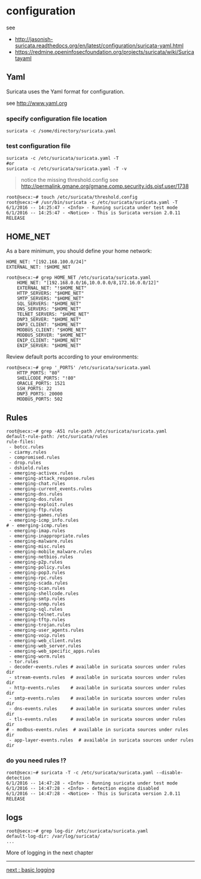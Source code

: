 # configuration

see
 * http://jasonish-suricata.readthedocs.org/en/latest/configuration/suricata-yaml.html
 * https://redmine.openinfosecfoundation.org/projects/suricata/wiki/Suricatayaml

## Yaml

Suricata uses the Yaml format for configuration.

see http://www.yaml.org

### specify configuration file location

```
suricata -c /some/directory/suricata.yaml
```

### test configuration file

```
suricata -c /etc/suricata/suricata.yaml -T
#or
suricata -c /etc/suricata/suricata.yaml -T -v
```
> notice the missing threshold.config
> see http://permalink.gmane.org/gmane.comp.security.ids.oisf.user/1738

```
root@secx:~# touch /etc/suricata/threshold.config
root@secx:~# /usr/bin/suricata -c /etc/suricata/suricata.yaml -T
6/1/2016 -- 14:25:47 - <Info> - Running suricata under test mode
6/1/2016 -- 14:25:47 - <Notice> - This is Suricata version 2.0.11 RELEASE
```

## HOME_NET

As a bare minimum, you should define your home network:
```
HOME_NET: "[192.168.100.0/24]"
EXTERNAL_NET: !$HOME_NET
```
```
root@secx:~# grep HOME_NET /etc/suricata/suricata.yaml
    HOME_NET: "[192.168.0.0/16,10.0.0.0/8,172.16.0.0/12]"
    EXTERNAL_NET: "!$HOME_NET"
    HTTP_SERVERS: "$HOME_NET"
    SMTP_SERVERS: "$HOME_NET"
    SQL_SERVERS: "$HOME_NET"
    DNS_SERVERS: "$HOME_NET"
    TELNET_SERVERS: "$HOME_NET"
    DNP3_SERVER: "$HOME_NET"
    DNP3_CLIENT: "$HOME_NET"
    MODBUS_CLIENT: "$HOME_NET"
    MODBUS_SERVER: "$HOME_NET"
    ENIP_CLIENT: "$HOME_NET"
    ENIP_SERVER: "$HOME_NET"
```

Review default ports according to your environments:
```
root@secx:~# grep '_PORTS' /etc/suricata/suricata.yaml 
    HTTP_PORTS: "80"
    SHELLCODE_PORTS: "!80"
    ORACLE_PORTS: 1521
    SSH_PORTS: 22
    DNP3_PORTS: 20000
    MODBUS_PORTS: 502
```

## Rules

```
root@secx:~# grep -A51 rule-path /etc/suricata/suricata.yaml
default-rule-path: /etc/suricata/rules
rule-files:
 - botcc.rules
 - ciarmy.rules
 - compromised.rules
 - drop.rules
 - dshield.rules
 - emerging-activex.rules
 - emerging-attack_response.rules
 - emerging-chat.rules
 - emerging-current_events.rules
 - emerging-dns.rules
 - emerging-dos.rules
 - emerging-exploit.rules
 - emerging-ftp.rules
 - emerging-games.rules
 - emerging-icmp_info.rules
# - emerging-icmp.rules
 - emerging-imap.rules
 - emerging-inappropriate.rules
 - emerging-malware.rules
 - emerging-misc.rules
 - emerging-mobile_malware.rules
 - emerging-netbios.rules
 - emerging-p2p.rules
 - emerging-policy.rules
 - emerging-pop3.rules
 - emerging-rpc.rules
 - emerging-scada.rules
 - emerging-scan.rules
 - emerging-shellcode.rules
 - emerging-smtp.rules
 - emerging-snmp.rules
 - emerging-sql.rules
 - emerging-telnet.rules
 - emerging-tftp.rules
 - emerging-trojan.rules
 - emerging-user_agents.rules
 - emerging-voip.rules
 - emerging-web_client.rules
 - emerging-web_server.rules
 - emerging-web_specific_apps.rules
 - emerging-worm.rules
 - tor.rules
 - decoder-events.rules # available in suricata sources under rules dir
 - stream-events.rules  # available in suricata sources under rules dir
 - http-events.rules    # available in suricata sources under rules dir
 - smtp-events.rules    # available in suricata sources under rules dir
 - dns-events.rules     # available in suricata sources under rules dir
 - tls-events.rules     # available in suricata sources under rules dir
# - modbus-events.rules  # available in suricata sources under rules dir
 - app-layer-events.rules  # available in suricata sources under rules dir
```



### do you need rules !?

```
root@secx:~# suricata -T -c /etc/suricata/suricata.yaml --disable-detection
6/1/2016 -- 14:47:28 - <Info> - Running suricata under test mode
6/1/2016 -- 14:47:28 - <Info> - detection engine disabled
6/1/2016 -- 14:47:28 - <Notice> - This is Suricata version 2.0.11 RELEASE
```


## logs

```
root@secx:~# grep log-dir /etc/suricata/suricata.yaml
default-log-dir: /var/log/suricata/
...
```

More of logging in the next chapter

----

[next : basic logging](/suricata/day_intro/BasicLogging.md)

